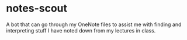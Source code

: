 # notes-scout
A bot that can go through my OneNote files to assist me with finding and interpreting stuff I have noted down from my lectures in class.

